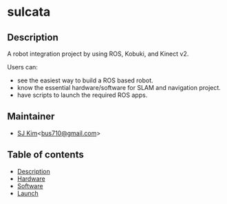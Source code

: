 # sulcata

## Description
A robot integration project by using ROS, Kobuki, and Kinect v2.

Users can:
- see the easiest way to build a ROS based robot.
- know the essential hardware/software for SLAM and navigation project.
- have scripts to launch the required ROS apps.

## Maintainer
- [SJ Kim](http://bus710.net)<<bus710@gmail.com>>

## Table of contents
- [Description](#description)
- [Hardware](#hardware)
- [Software](#software)
- [Launch](#launch)



